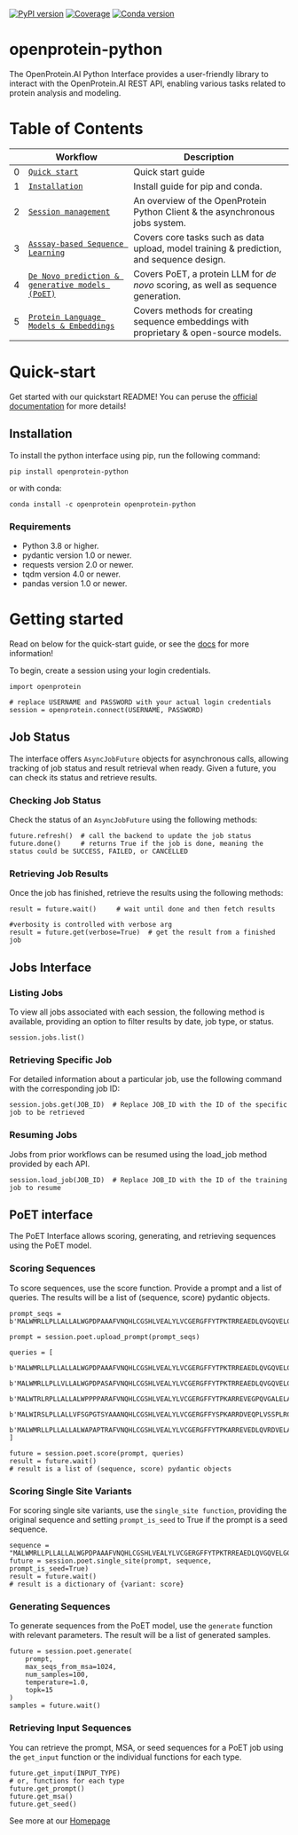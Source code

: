 [![PyPI version](https://badge.fury.io/py/openprotein-python.svg)](https://pypi.org/project/openprotein-python/)
[![Coverage](https://dev.docs.openprotein.ai/api-python/_images/coverage.svg)](https://pypi.org/project/openprotein-python/)
[![Conda version](https://anaconda.org/openprotein/openprotein-python/badges/version.svg)](https://anaconda.org/openprotein/openprotein-python)


# openprotein-python
The OpenProtein.AI Python Interface provides a user-friendly library to interact with the OpenProtein.AI REST API, enabling various tasks related to protein analysis and modeling.



# Table of Contents

|   | Workflow                                                                                                     | Description                                                                              |
|---|--------------------------------------------------------------------------------------------------------------|------------------------------------------------------------------------------------------|
| 0 | [`Quick start`](#Quick-start)                                                                                | Quick start guide                                                                        |
| 1 | [`Installation`](https://docs.openprotein.ai/api-python/installation.html)                                   | Install guide for pip and conda.                                                         |
| 2 | [`Session management`](https://docs.openprotein.ai/api-python/overview.html)                                 | An overview of the OpenProtein Python Client & the asynchronous jobs system.             |
| 3 | [`Asssay-based Sequence Learning`](https://docs.openprotein.ai/api-python/core_workflow.html)                | Covers core tasks such as data upload, model training & prediction, and sequence design. |
| 4 | [`De Novo prediction & generative models (PoET)`](https://docs.openprotein.ai/api-python/poet_workflow.html) | Covers PoET, a protein LLM for *de novo* scoring, as well as sequence generation.        |
| 5 | [`Protein Language Models & Embeddings`](https://docs.openprotein.ai/api-python/embedding_workflow.html)     | Covers methods for creating sequence embeddings with proprietary & open-source models.   |


# Quick-start

Get started with our quickstart README! You can peruse the [official documentation](https://docs.openprotein.ai/api-python/) for more details!
## Installation 

To install the python interface using pip, run the following command: 
```
pip install openprotein-python
```

or with conda:
```
conda install -c openprotein openprotein-python
```

### Requirements

- Python 3.8 or higher.
- pydantic version 1.0 or newer.
- requests version 2.0 or newer.
- tqdm version 4.0 or newer.
- pandas version 1.0 or newer.

# Getting started


Read on below for the quick-start guide, or see the [docs](https://docs.openprotein.ai/api-python/) for more information!

To begin, create a session using your login credentials.
```
import openprotein

# replace USERNAME and PASSWORD with your actual login credentials
session = openprotein.connect(USERNAME, PASSWORD)
```
## Job Status

The interface offers `AsyncJobFuture` objects for asynchronous calls, allowing tracking of job status and result retrieval when ready. Given a future, you can check its status and retrieve results.

### Checking Job Status
Check the status of an `AsyncJobFuture` using the following methods:
```
future.refresh()  # call the backend to update the job status
future.done()     # returns True if the job is done, meaning the status could be SUCCESS, FAILED, or CANCELLED
```

### Retrieving Job Results
Once the job has finished, retrieve the results using the following methods:
```
result = future.wait()     # wait until done and then fetch results

#verbosity is controlled with verbose arg
result = future.get(verbose=True)  # get the result from a finished job
```

## Jobs Interface

### Listing Jobs
To view all jobs associated with each session, the following method is available, providing an option to filter results by date, job type, or status.
```
session.jobs.list() 
```

### Retrieving Specific Job
For detailed information about a particular job, use the following command with the corresponding job ID:
``` 
session.jobs.get(JOB_ID)  # Replace JOB_ID with the ID of the specific job to be retrieved
```

### Resuming Jobs
Jobs from prior workflows can be resumed using the load_job method provided by each API. 
```
session.load_job(JOB_ID)  # Replace JOB_ID with the ID of the training job to resume
```

## PoET interface
The PoET Interface allows scoring, generating, and retrieving sequences using the PoET model.

### Scoring Sequences
To score sequences, use the score function. Provide a prompt and a list of queries. The results will be a list of (sequence, score) pydantic objects.

```
prompt_seqs = b'MALWMRLLPLLALLALWGPDPAAAFVNQHLCGSHLVEALYLVCGERGFFYTPKTRREAEDLQVGQVELGGGPGAGSLQPLALEGSLQKRGIVEQCCTSICSLYQLENYCN'

prompt = session.poet.upload_prompt(prompt_seqs)
```

```
queries = [
    b'MALWMRLLPLLALLALWGPDPAAAFVNQHLCGSHLVEALYLVCGERGFFYTPKTRREAEDLQVGQVELGGGPGAGSLQPLALEGSLQKRGIVEQCCTSICSLYQLENYCN',
    b'MALWMRLLPLLVLLALWGPDPASAFVNQHLCGSHLVEALYLVCGERGFFYTPKTRREAEDLQVGQVELGGGPGAGSLQPLALEGSLQKRGIVEQCCTSICSLYQLENYCN',
    b'MALWTRLRPLLALLALWPPPPARAFVNQHLCGSHLVEALYLVCGERGFFYTPKARREVEGPQVGALELAGGPGAGGLEGPPQKRGIVEQCCASVCSLYQLENYCN',
    b'MALWIRSLPLLALLVFSGPGTSYAAANQHLCGSHLVEALYLVCGERGFFYSPKARRDVEQPLVSSPLRGEAGVLPFQQEEYEKVKRGIVEQCCHNTCSLYQLENYCN',
    b'MALWMRLLPLLALLALWAPAPTRAFVNQHLCGSHLVEALYLVCGERGFFYTPKARREVEDLQVRDVELAGAPGEGGLQPLALEGALQKRGIVEQCCTSICSLYQLENYCN',
]
```

```
future = session.poet.score(prompt, queries)
result = future.wait()
# result is a list of (sequence, score) pydantic objects
```

### Scoring Single Site Variants
For scoring single site variants, use the `single_site function`, providing the original sequence and setting `prompt_is_seed` to True if the prompt is a seed sequence.
```
sequence = "MALWMRLLPLLALLALWGPDPAAAFVNQHLCGSHLVEALYLVCGERGFFYTPKTRREAEDLQVGQVELGGGPGAGSLQPLALEGSLQKRGIVEQCCTSICSLYQLENYCN"
future = session.poet.single_site(prompt, sequence, prompt_is_seed=True) 
result = future.wait()
# result is a dictionary of {variant: score}
```

### Generating Sequences
To generate sequences from the PoET model, use the `generate` function with relevant parameters. The result will be a list of generated samples.
```
future = session.poet.generate(
    prompt,
    max_seqs_from_msa=1024,
    num_samples=100,
    temperature=1.0,
    topk=15
)
samples = future.wait()
```

### Retrieving Input Sequences
You can retrieve the prompt, MSA, or seed sequences for a PoET job using the `get_input` function or the individual functions for each type.
```
future.get_input(INPUT_TYPE)
# or, functions for each type
future.get_prompt()
future.get_msa()
future.get_seed()
```

See more at our [Homepage](https://docs.openprotein.ai/)
